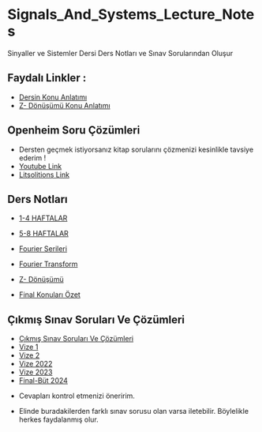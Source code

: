 # Signals_And_Systems_Lecture_Notes
Sinyaller ve Sistemler Dersi Ders Notları ve Sınav Sorularından Oluşur

## Faydalı Linkler : 
- [Dersin Konu Anlatımı](https://www.youtube.com/watch?v=0t_-PGYOBtk&list=PLLqNamRiKS5f9xV24u3bttAetQFE0LZF2)
- [Z- Dönüşümü Konu Anlatımı](https://www.youtube.com/watch?v=b67srrxN1-A&list=PL6jcVNt3Sgbr5EHNHlEMLlFtlbPPMyswU)


## Openheim Soru Çözümleri
- Dersten geçmek istiyorsanız kitap sorularını çözmenizi kesinlikle tavsiye ederim !
- [Youtube Link](https://www.youtube.com/@mathosyguru/playlists) 
- [Litsolitions Link](https://www.litsolutions.org/i/9780138147570)

## Ders Notları
- [1-4 HAFTALAR](https://github.com/furkanayyildiz55/Signals_And_Systems_Lecture_Notes/blob/main/DERS%20NOTLARI1%201-4%20HAFTALAR.pdf)
- [5-8 HAFTALAR](https://github.com/furkanayyildiz55/Signals_And_Systems_Lecture_Notes/blob/main/DERS%20NOTLARI2%205-8%20HAFTALAR.pdf)

- [Fourier Serileri](https://github.com/furkanayyildiz55/Signals_And_Systems_Lecture_Notes/blob/main/FOURIER%20SERIES.pdf)
- [Fourier Transform](https://github.com/furkanayyildiz55/Signals_And_Systems_Lecture_Notes/blob/main/FOURIER%20TRANSFORM.pdf)
- [Z- Dönüşümü](https://github.com/furkanayyildiz55/Signals_And_Systems_Lecture_Notes/blob/main/Z-TRANSFORM.pdf)
- [Final Konuları Özet](https://github.com/furkanayyildiz55/Signals_And_Systems_Lecture_Notes/blob/main/O%CC%88ZET.pdf)

## Çıkmış Sınav Soruları Ve Çözümleri
- [Çıkmış Sınav Soruları Ve Çözümleri](https://github.com/furkanayyildiz55/Signals_And_Systems_Lecture_Notes/blob/main/C%CC%A7IKMIS%CC%A7%20SORULAR%20VE%20%C3%87%C3%96Z%C3%9CMLER%C4%B0.pdf)
- [Vize 1](https://github.com/furkanayyildiz55/Signals_And_Systems_Lecture_Notes/blob/main/Vize1.jpg)
- [Vize 2](https://github.com/furkanayyildiz55/Signals_And_Systems_Lecture_Notes/blob/main/Vize2.jpg)
- [Vize 2022](https://github.com/furkanayyildiz55/Signals_And_Systems_Lecture_Notes/blob/main/2022V%C4%B0ZE.jpg)
- [Vize 2023](https://github.com/furkanayyildiz55/Signals_And_Systems_Lecture_Notes/blob/main/2023V%C4%B0ZE.jpg)
- [Final-Büt 2024](https://github.com/furkanayyildiz55/Signals_And_Systems_Lecture_Notes/blob/main/2024F%C4%B0NAL-B%C3%9CT-AYNI.jpg)
* Cevapları kontrol etmenizi öneririm.
- Elinde buradakilerden farklı sınav sorusu olan varsa iletebilir. Böylelikle herkes faydalanmış olur.
  
